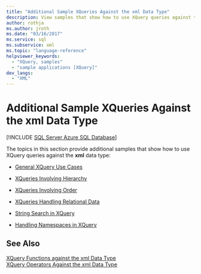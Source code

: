 ```yaml
---
title: "Additional Sample XQueries Against the xml Data Type"
description: View samples that show how to use XQuery queries against the xml data type.
author: rothja
ms.author: jroth
ms.date: "03/16/2017"
ms.service: sql
ms.subservice: xml
ms.topic: "language-reference"
helpviewer_keywords:
  - "XQuery, samples"
  - "sample applications [XQuery]"
dev_langs:
  - "XML"
---
```

# Additional Sample XQueries Against the xml Data Type
[!INCLUDE [SQL Server Azure SQL Database](../includes/applies-to-version/sqlserver.md)]

  The topics in this section provide additional samples that show how to use XQuery queries against the **xml** data type:  
  
-   [General XQuery Use Cases](../xquery/general-xquery-use-cases.md)  
  
-   [XQueries Involving Hierarchy](../xquery/xqueries-involving-hierarchy.md)  
  
-   [XQueries Involving Order](../xquery/xqueries-involving-order.md)  
  
-   [XQueries Handling Relational Data](../xquery/xqueries-handling-relational-data.md)  
  
-   [String Search in XQuery](../xquery/string-search-in-xquery.md)  
  
-   [Handling Namespaces in XQuery](../xquery/handling-namespaces-in-xquery.md)  
  
## See Also  
 [XQuery Functions against the xml Data Type](../xquery/xquery-functions-against-the-xml-data-type.md)   
 [XQuery Operators Against the xml Data Type](../xquery/xquery-operators-against-the-xml-data-type.md)  
  
  

